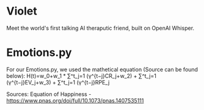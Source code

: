 # Violet

Meet the world's first talking AI theraputic friend, built on OpenAI Whisper.


# Emotions.py

For our Emotions.py, we used the mathetical equation (Source can be found below):
H(t)=w_0+w_1 * ∑^t_j=1 (γ^{t−j}CR_j+w_2) + ∑^t_j=1 (γ^{t−j}EV_j+w_3) + ∑^t_j=1 (γ^{t−j}RPE_j

Sources:
Equation of Happiness - https://www.pnas.org/doi/full/10.1073/pnas.1407535111